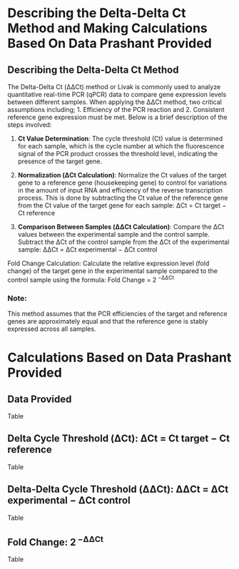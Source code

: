 # **Describing the Delta-Delta Ct Method and Making Calculations Based On Data Prashant Provided**

## **Describing the Delta-Delta Ct Method**

The Delta-Delta Ct (ΔΔCt) method or Livak is commonly used to analyze quantitative real-time PCR (qPCR) data to compare gene expression levels between different samples. When applying the ΔΔCt method, two critical assumptions including; 1. Efficiency of the PCR reaction and 2. Consistent reference gene expression must be met. 
Below is a brief description of the steps involved:

1. **Ct Value Determination**: The cycle threshold (Ct) value is determined for each sample, which is the cycle number at which the fluorescence signal of the PCR product crosses the threshold level, indicating the presence of the target gene.

2. **Normalization (ΔCt Calculation)**: Normalize the Ct values of the target gene to a reference gene (housekeeping gene) to control for variations in the amount of input RNA and efficiency of the reverse transcription process. This is done by subtracting the Ct value of the reference gene from the Ct value of the target gene for each sample:
ΔCt = Ct target − Ct reference

3. **Comparison Between Samples (ΔΔCt Calculation)**: Compare the ΔCt values between the experimental sample and the control sample. Subtract the ΔCt of the control sample from the ΔCt of the experimental sample: ΔΔCt = ΔCt experimental − ΔCt control

Fold Change Calculation: Calculate the relative expression level (fold change) of the target gene in the experimental sample compared to the control sample using the formula: Fold Change = 2<sup> −ΔΔCt</sup> 

### **Note:** 
This method assumes that the PCR efficiencies of the target and reference genes are approximately equal and that the reference gene is stably expressed across all samples.

# **Calculations Based on Data Prashant Provided**

## **Data Provided**

Table

## **Delta Cycle Threshold (ΔCt): ΔCt = Ct target − Ct reference**

Table

## **Delta-Delta Cycle Threshold (ΔΔCt)**: ΔΔCt = ΔCt experimental − ΔCt control

Table

## **Fold Change**: 2<sup> −ΔΔCt</sup> 

Table

 

 



​

​
 


   
   